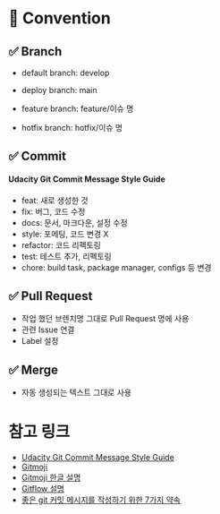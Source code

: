 # 📒 Convention

## ✅ Branch

- default branch: develop
- deploy branch: main

- feature branch: feature/이슈 명
- hotfix branch: hotfix/이슈 명



## ✅ Commit

#### Udacity Git Commit Message Style Guide

- feat: 새로 생성한 것
- fix: 버그, 코드 수정
- docs: 문서, 마크다운, 설정 수정
- style: 포메팅, 코드 변경 X
- refactor: 코드 리펙토링
- test: 테스트 추가, 리펙토링
- chore: build task, package manager, configs 등 변경


## ✅ Pull Request

- 작업 했던 브렌치명 그대로 Pull Request 명에 사용
- 관련 Issue 연결
- Label 설정


## ✅ Merge

- 자동 생성되는 텍스트 그대로 사용


# 참고 링크

- [Udacity Git Commit Message Style Guide](https://udacity.github.io/git-styleguide/)
- [Gitmoji](https://gitmoji.dev/)
- [Gitmoji 한글 설명](https://treasurebear.tistory.com/70)
- [Gitflow 설명](https://mini-min-dev.tistory.com/23?category=982441)
- [좋은 git 커밋 메시지를 작성하기 위한 7가지 약속](https://meetup.nhncloud.com/posts/106)